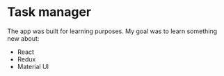 # Task manager

The app was built for learning purposes. My goal was to learn something new about:
* React
* Redux
* Material UI